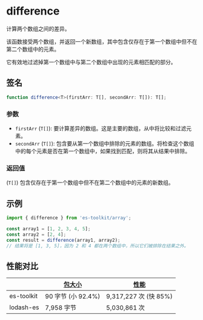 # difference

计算两个数组之间的差异。

该函数接受两个数组，并返回一个新数组，其中包含仅存在于第一个数组中但不在第二个数组中的元素。

它有效地过滤掉第一个数组中与第二个数组中出现的元素相匹配的部分。

## 签名

```typescript
function difference<T>(firstArr: T[], secondArr: T[]): T[];
```

### 参数

- `firstArr` (`T[]`): 要计算差异的数组。这是主要的数组，从中将比较和过滤元素。
- `secondArr` (`T[]`): 包含要从第一个数组中排除的元素的数组。将检查这个数组中的每个元素是否在第一个数组中，如果找到匹配，则将其从结果中排除。

### 返回值

(`T[]`) 包含仅存在于第一个数组中但不在第二个数组中的元素的新数组。

## 示例

```typescript
import { difference } from 'es-toolkit/array';

const array1 = [1, 2, 3, 4, 5];
const array2 = [2, 4];
const result = difference(array1, array2);
// 结果将是 [1, 3, 5]，因为 2 和 4 都在两个数组中，所以它们被排除在结果之外。
```

## 性能对比

|            | [包大小](../../bundle-size.md) | [性能](../../performance.md) |
| ---------- | ------------------------------ | ---------------------------- |
| es-toolkit | 90 字节 (小 92.4%)             | 9,317,227 次 (快 85%)        |
| lodash-es  | 7,958 字节                     | 5,030,861 次                 |

